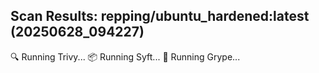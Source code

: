 
## Scan Results: repping/ubuntu_hardened:latest (20250628_094227)
🔍 Running Trivy...
📦 Running Syft...
🚨 Running Grype...
